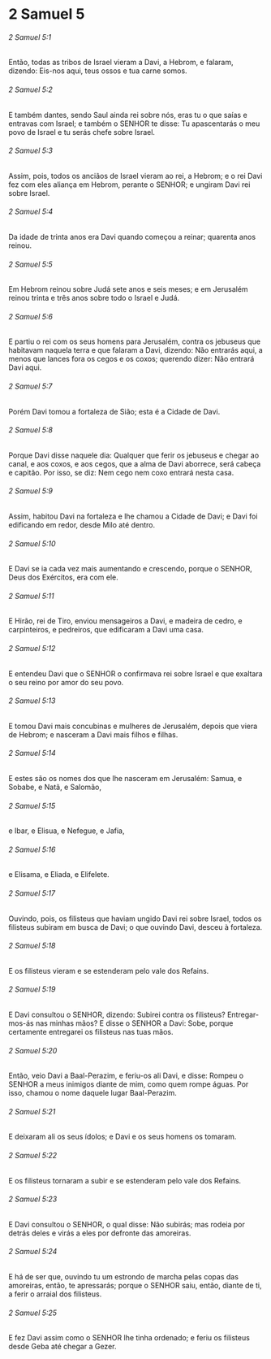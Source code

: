 # 2 Samuel 5

###### 2 Samuel 5:1

Então, todas as tribos de Israel vieram a Davi, a Hebrom, e falaram, dizendo: Eis-nos aqui, teus ossos e tua carne somos.

###### 2 Samuel 5:2

E também dantes, sendo Saul ainda rei sobre nós, eras tu o que saías e entravas com Israel; e também o SENHOR te disse: Tu apascentarás o meu povo de Israel e tu serás chefe sobre Israel.

###### 2 Samuel 5:3

Assim, pois, todos os anciãos de Israel vieram ao rei, a Hebrom; e o rei Davi fez com eles aliança em Hebrom, perante o SENHOR; e ungiram Davi rei sobre Israel.

###### 2 Samuel 5:4

Da idade de trinta anos era Davi quando começou a reinar; quarenta anos reinou.

###### 2 Samuel 5:5

Em Hebrom reinou sobre Judá sete anos e seis meses; e em Jerusalém reinou trinta e três anos sobre todo o Israel e Judá.

###### 2 Samuel 5:6

E partiu o rei com os seus homens para Jerusalém, contra os jebuseus que habitavam naquela terra e que falaram a Davi, dizendo: Não entrarás aqui, a menos que lances fora os cegos e os coxos; querendo dizer: Não entrará Davi aqui.

###### 2 Samuel 5:7

Porém Davi tomou a fortaleza de Sião; esta é a Cidade de Davi.

###### 2 Samuel 5:8

Porque Davi disse naquele dia: Qualquer que ferir os jebuseus e chegar ao canal, e aos coxos, e aos cegos, que a alma de Davi aborrece, será cabeça e capitão. Por isso, se diz: Nem cego nem coxo entrará nesta casa.

###### 2 Samuel 5:9

Assim, habitou Davi na fortaleza e lhe chamou a Cidade de Davi; e Davi foi edificando em redor, desde Milo até dentro.

###### 2 Samuel 5:10

E Davi se ia cada vez mais aumentando e crescendo, porque o SENHOR, Deus dos Exércitos, era com ele.

###### 2 Samuel 5:11

E Hirão, rei de Tiro, enviou mensageiros a Davi, e madeira de cedro, e carpinteiros, e pedreiros, que edificaram a Davi uma casa.

###### 2 Samuel 5:12

E entendeu Davi que o SENHOR o confirmava rei sobre Israel e que exaltara o seu reino por amor do seu povo.

###### 2 Samuel 5:13

E tomou Davi mais concubinas e mulheres de Jerusalém, depois que viera de Hebrom; e nasceram a Davi mais filhos e filhas.

###### 2 Samuel 5:14

E estes são os nomes dos que lhe nasceram em Jerusalém: Samua, e Sobabe, e Natã, e Salomão,

###### 2 Samuel 5:15

e Ibar, e Elisua, e Nefegue, e Jafia,

###### 2 Samuel 5:16

e Elisama, e Eliada, e Elifelete.

###### 2 Samuel 5:17

Ouvindo, pois, os filisteus que haviam ungido Davi rei sobre Israel, todos os filisteus subiram em busca de Davi; o que ouvindo Davi, desceu à fortaleza.

###### 2 Samuel 5:18

E os filisteus vieram e se estenderam pelo vale dos Refains.

###### 2 Samuel 5:19

E Davi consultou o SENHOR, dizendo: Subirei contra os filisteus? Entregar-mos-ás nas minhas mãos? E disse o SENHOR a Davi: Sobe, porque certamente entregarei os filisteus nas tuas mãos.

###### 2 Samuel 5:20

Então, veio Davi a Baal-Perazim, e feriu-os ali Davi, e disse: Rompeu o SENHOR a meus inimigos diante de mim, como quem rompe águas. Por isso, chamou o nome daquele lugar Baal-Perazim.

###### 2 Samuel 5:21

E deixaram ali os seus ídolos; e Davi e os seus homens os tomaram.

###### 2 Samuel 5:22

E os filisteus tornaram a subir e se estenderam pelo vale dos Refains.

###### 2 Samuel 5:23

E Davi consultou o SENHOR, o qual disse: Não subirás; mas rodeia por detrás deles e virás a eles por defronte das amoreiras.

###### 2 Samuel 5:24

E há de ser que, ouvindo tu um estrondo de marcha pelas copas das amoreiras, então, te apressarás; porque o SENHOR saiu, então, diante de ti, a ferir o arraial dos filisteus.

###### 2 Samuel 5:25

E fez Davi assim como o SENHOR lhe tinha ordenado; e feriu os filisteus desde Geba até chegar a Gezer.


